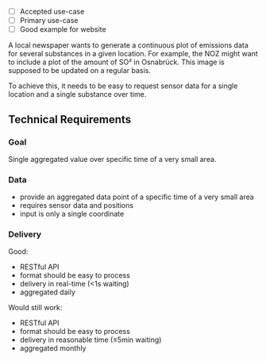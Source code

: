 - [ ] Accepted use-case
- [ ] Primary use-case
- [ ] Good example for website

A local newspaper wants to generate a continuous plot of emissions data for
several substances in a given location. For example, the NOZ might want to
include a plot of the amount of SO² in Osnabrück. This image is supposed to be
updated on a regular basis.

To achieve this, it needs to be easy to request sensor data for a single
location and a single substance over time.



Technical Requirements
----------------------

### Goal

Single aggregated value over specific time of a very small area.

### Data

- provide an aggregated data point of a specific time of a very small area
- requires sensor data and positions
- input is only a single coordinate

### Delivery

Good:

- RESTful API
- format should be easy to process
- delivery in real-time (<1s waiting)
- aggregated daily

Would still work:

- RESTful API
- format should be easy to process
- delivery in reasonable time (≤5min waiting)
- aggregated monthly
